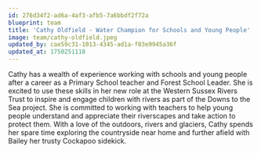 ```yaml
---
id: 276d34f2-ad6a-4af3-afb5-7a6bbdf2f72a
blueprint: team
title: 'Cathy Oldfield - Water Champion for Schools and Young People'
image: team/cathy-oldfield.jpeg
updated_by: cae59c31-1013-4345-ad1a-f03e9945a36f
updated_at: 1750251118
---
```

Cathy has a wealth of experience working with schools and young people after a career as a Primary  School teacher and Forest School Leader. She is excited to use these skills in her new role at the Western Sussex Rivers Trust to inspire and engage children with rivers as part of the Downs to the Sea project. She is committed to working with teachers to help young people understand and appreciate their riverscapes and take action to protect them. With a love of the outdoors, rivers and glaciers, Cathy spends her spare time exploring the countryside near home and further afield with Bailey her trusty Cockapoo sidekick.